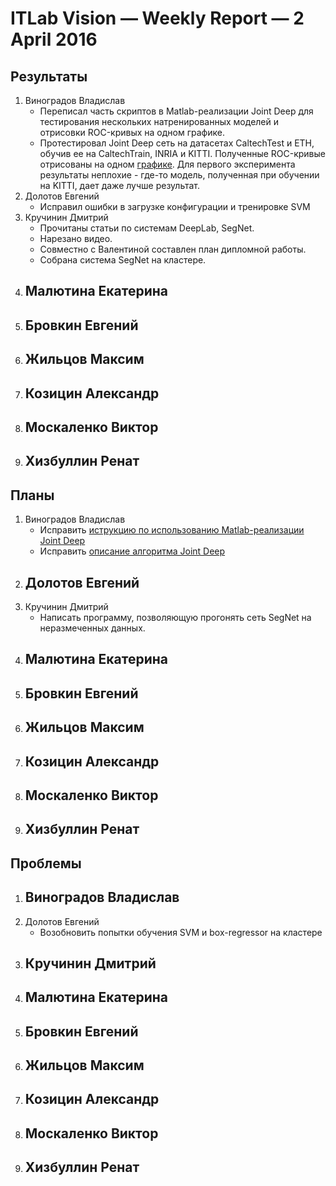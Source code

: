 ﻿# ITLab Vision — Weekly Report — 2 April 2016

## Результаты

  1. Виноградов Владислав
     - Переписал часть скриптов в Matlab-реализации Joint Deep для тестирования нескольких натренированных моделей и отрисовки ROC-кривых на одном графике.
     - Протестировал Joint Deep сеть на датасетах CaltechTest и ETH, обучив ее на CaltechTrain, INRIA и KITTI. Полученные ROC-кривые отрисованы на одном [графике](https://github.com/ITLab-Vision/pedestrian-detection/pull/13/files). Для первого эксперимента результаты неплохие - где-то модель, полученная при обучении на KITTI, дает даже лучше результат.
  1. Долотов Евгений
     - Исправил ошибки в загрузке конфигурации и тренировке SVM
  1. Кручинин Дмитрий
     - Прочитаны статьи по системам DeepLab, SegNet.
     - Нарезано видео.
     - Совместно с Валентиной составлен план дипломной работы.
     - Собрана система SegNet на кластере.
  1. Малютина Екатерина
     -
  1. Бровкин Евгений
     -
  1. Жильцов Максим
     -
  1. Козицин Александр
     -
  1. Москаленко Виктор
     -
  1. Хизбуллин Ренат
     -

## Планы

  1. Виноградов Владислав
     - Исправить [иструкцию по использованию Matlab-реализации Joint Deep](https://docs.google.com/document/d/12YlanTRbkZM6u7VLhXs6HoD3VpaB0y_Ahfy5ute3DQI/edit?usp=sharing)
     - Исправить [описание алгоритма Joint Deep](https://docs.google.com/document/d/1sP9YStjpb_to9NayodcGxPS1F2qcJ7uG8l6uRiRZovE/edit?usp=sharing)
  1. Долотов Евгений
     -
  1. Кручинин Дмитрий
     - Написать программу, позволяющую прогонять сеть SegNet на неразмеченных данных.
  1. Малютина Екатерина
     -
  1. Бровкин Евгений
     -
  1. Жильцов Максим
     -
  1. Козицин Александр
     -
  1. Москаленко Виктор
     -
  1. Хизбуллин Ренат
     -

## Проблемы
  1. Виноградов Владислав
     -
  1. Долотов Евгений
     - Возобновить попытки обучения SVM и box-regressor на кластере
  1. Кручинин Дмитрий
     -
  1. Малютина Екатерина
     -
  1. Бровкин Евгений
     -
  1. Жильцов Максим
     -
  1. Козицин Александр
     -
  1. Москаленко Виктор
     -
  1. Хизбуллин Ренат
     -
